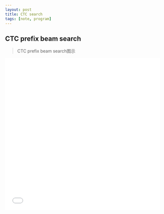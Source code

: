 ```yaml
---
layout: post
title: CTC search
tags: [note, program]
---
```



## CTC prefix beam search

> CTC prefix beam search图示

<style>.pdf-embed-container { position: relative; padding-bottom: 98.25%; height: 0; overflow: hidden; max-width: 100%; margin-bottom: 20px; } .pdf-embed-container iframe, .pdf-embed-container object, .pdf-embed-container embed { position: absolute; top: 0; left: 0; width: 100%; height: 100%; }</style><div class='pdf-embed-container'><iframe title="PDF file" width="800" height="600" src="/public/pdf/prefix_beam_search.pdf" frameborder="0" allowfullscreen></iframe></div>


